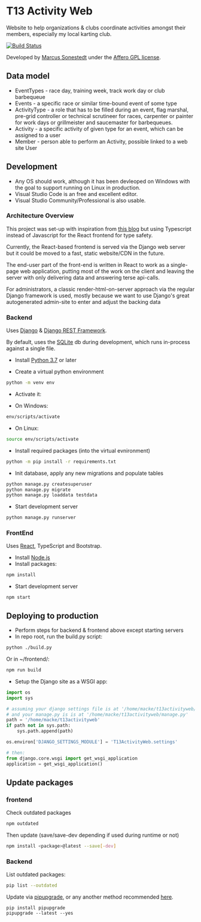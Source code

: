# T13 Activity Web

Website to help organizations &amp; clubs coordinate activities amongst their members, especially my local karting club.

[![Build Status](https://lolworx.visualstudio.com/macke/_apis/build/status/marcusl.t13activityweb?branchName=master)](https://lolworx.visualstudio.com/macke/_build/latest?definitionId=1&branchName=master)

Developed by [Marcus Sonestedt](https://www.github.com/marcusl) under the [Affero GPL license](https://en.wikipedia.org/wiki/Affero_General_Public_License).

## Data model

* EventTypes - race day, training week, track work day or club barbequeue
* Events - a specific race or similar time-bound event of some type
* ActivityType - a role that has to be filled during an event, flag marshal, pre-grid controller or technical scrutineer for races, carpenter or painter for work days or grillmeister and saucemaster for barbequeues.
* Activity - a specific activity of given type for an event, which can be assigned to a user
* Member - person able to perform an Activity, possible linked to a web site User

## Development

* Any OS should work, although it has been devleoped on Windows with the goal to support running on Linux in production.
* Visual Studio Code is an free and excellent editor.
* Visual Studio Community/Professional is also usable.

### Architecture Overview

This project was set-up with inspiration from [this blog](https://www.valentinog.com/blog/drf/) but using  Typescript instead of Javascript for the React frontend for type safety.

Currently, the React-based frontend is served via the Django web server but it could be moved to a fast, static website/CDN in the future.

The end-user part of the front-end is written in React to
work as a single-page web application, putting most of the
work on the client and leaving the server with only delivering
data and answering terse api-calls.

For administrators, a classic render-html-on-server approach
via the regular Django framework is used, mostly because we
want to use Django's great autogenerated admin-site to enter
and adjust the backing data

### Backend

Uses [Django](https://www.djangoproject.com) & [Django REST Framework](https://www.django-rest-framework.org/).

By default, uses the [SQLite](https://www.sqlite.org/) db during development, which runs in-process against a single file.

* Install [Python 3.7](https://www.python.org) or later

* Create a virtual python environment

```bash
python -m venv env
```

* Activate it:

 * On Windows:

```cmd
env/scripts/activate
```

 * On Linux:

```bash
source env/scripts/activate
```

* Install required packages (into the virtual evnironment)

```bash
python -m pip install -r requirements.txt
```

* Init database, apply any new migrations and populate tables

```bash
python manage.py createsuperuser
python manage.py migrate
python manage.py loaddata testdata
```

* Start development server

```bash
python manage.py runserver
```

### FrontEnd

Uses [React](https://reactjs.org), TypeScript and Bootstrap.

* Install [Node.js](https://nodejs.org)
* Install packages:

```bash
npm install
```

* Start development server

```
npm start
```

## Deploying to production

* Perform steps for backend & frontend above except starting servers
* In repo root, run the build.py script:

```bash
python ./build.py
```

Or in ~/frontend/:

```bash
npm run build
```

* Setup the Django site as a WSGI app:

```python
import os
import sys

# assuming your django settings file is at '/home/macke/t13activityweb/T13ActivityWeb/settings.py'
# and your manage.py is is at '/home/macke/t13activityweb/manage.py'
path = '/home/macke/t13activityweb'
if path not in sys.path:
    sys.path.append(path)

os.environ['DJANGO_SETTINGS_MODULE'] = 'T13ActivityWeb.settings'

# then:
from django.core.wsgi import get_wsgi_application
application = get_wsgi_application()
```

## Update packages

### frontend

Check outdated packages

```bash
npm outdated
```

Then update (save/save-dev depending if used during runtime or not)

```bash
npm install <package>@latest --save[-dev]
```

### Backend

List outdated packages:

```bash
pip list --outdated
```

Update via [pipupgrade](https://github.com/achillesrasquinha/pipupgrade),
or any another method recommended [here](https://stackoverflow.com/questions/2720014/how-to-upgrade-all-python-packages-with-pip).

```
pip install pipupgrade
pipupgrade --latest --yes
```